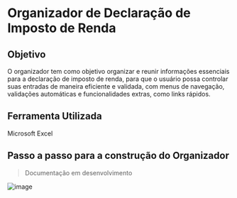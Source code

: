 # Organizador de Declaração de Imposto de Renda

## Objetivo

O organizador tem como objetivo organizar e reunir informações essenciais para a declaração de imposto de renda, para que o usuário possa controlar suas entradas de maneira eficiente e validada, com menus de navegação, validações automáticas e funcionalidades extras, como links rápidos. 

## Ferramenta Utilizada
Microsoft Excel

## Passo a passo para a construção do Organizador
> Documentação em desenvolvimento


![image](https://github.com/user-attachments/assets/4fd409ef-6421-49af-92b9-e950f1241790)
